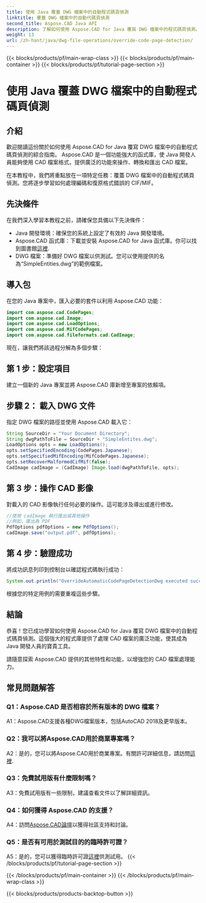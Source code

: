 ```yaml
---
title: 使用 Java 覆蓋 DWG 檔案中的自動程式碼頁偵測
linktitle: 覆蓋 DWG 檔案中的自動代碼頁偵測
second_title: Aspose.CAD Java API
description: 了解如何使用 Aspose.CAD for Java 覆寫 DWG 檔案中的程式碼頁偵測。有效率處理編碼並恢復格式錯誤的 CIF/MIF。
weight: 13
url: /zh-hant/java/dwg-file-operations/override-code-page-detection/
---
```


{{< blocks/products/pf/main-wrap-class >}}
{{< blocks/products/pf/main-container >}}
{{< blocks/products/pf/tutorial-page-section >}}

# 使用 Java 覆蓋 DWG 檔案中的自動程式碼頁偵測

## 介紹

歡迎閱讀這份關於如何使用 Aspose.CAD for Java 覆寫 DWG 檔案中的自動程式碼頁偵測的綜合指南。 Aspose.CAD 是一個功能強大的函式庫，使 Java 開發人員能夠使用 CAD 檔案格式，提供廣泛的功能來操作、轉換和匯出 CAD 檔案。

在本教程中，我們將重點放在一項特定任務：覆蓋 DWG 檔案中的自動程式碼頁偵測。您將逐步學習如何處理編碼和復原格式錯誤的 CIF/MIF。

## 先決條件

在我們深入學習本教程之前，請確保您具備以下先決條件：

- Java 開發環境：確保您的系統上設定了有效的 Java 開發環境。
- Aspose.CAD 函式庫：下載並安裝 Aspose.CAD for Java 函式庫。你可以找到圖書館[這裡](https://releases.aspose.com/cad/java/).
- DWG 檔案：準備好 DWG 檔案以供測試。您可以使用提供的名為“SimpleEntities.dwg”的範例檔案。

## 導入包

在您的 Java 專案中，匯入必要的套件以利用 Aspose.CAD 功能：

```java
import com.aspose.cad.CodePages;
import com.aspose.cad.Image;
import com.aspose.cad.LoadOptions;
import com.aspose.cad.MifCodePages;
import com.aspose.cad.fileformats.cad.CadImage;
```

現在，讓我們將該過程分解為多個步驟：

## 第 1 步：設定項目

建立一個新的 Java 專案並將 Aspose.CAD 庫新增至專案的依賴項。

## 步驟 2： 載入 DWG 文件

指定 DWG 檔案的路徑並使用 Aspose.CAD 載入它：

```java
String SourceDir = "Your Document Directory";
String dwgPathToFile = SourceDir + "SimpleEntites.dwg";
LoadOptions opts = new LoadOptions();
opts.setSpecifiedEncoding(CodePages.Japanese);
opts.setSpecifiedMifEncoding(MifCodePages.Japanese);
opts.setRecoverMalformedCifMif(false);
CadImage cadImage = (CadImage) Image.load(dwgPathToFile, opts);
```

## 第 3 步：操作 CAD 影像

對載入的 CAD 影像執行任何必要的操作。這可能涉及導出或進行修改。

```java
//使用 cadImage 執行匯出或其他操作
//例如，匯出為 PDF
PdfOptions pdfOptions = new PdfOptions();
cadImage.save("output.pdf", pdfOptions);
```

## 第 4 步：驗證成功

將成功訊息列印到控制台以確認程式碼執行成功：

```java
System.out.println("OverrideAutomaticCodePageDetectionDwg executed successfully");
```

根據您的特定用例的需要重複這些步驟。

## 結論

恭喜！您已成功學習如何使用 Aspose.CAD for Java 覆寫 DWG 檔案中的自動程式碼頁偵測。這個強大的程式庫提供了處理 CAD 檔案的廣泛功能，使其成為 Java 開發人員的寶貴工具。

請隨意探索 Aspose.CAD 提供的其他特性和功能，以增強您的 CAD 檔案處理能力。

## 常見問題解答

### Q1：Aspose.CAD 是否相容於所有版本的 DWG 檔案？

A1：Aspose.CAD支援各種DWG檔案版本，包括AutoCAD 2018及更早版本。

### Q2：我可以將Aspose.CAD用於商業專案嗎？

 A2：是的，您可以將Aspose.CAD用於商業專案。有關許可詳細信息，請訪問[這裡](https://purchase.aspose.com/buy).

### Q3：免費試用版有什麼限制嗎？

A3：免費試用版有一些限制，建議查看文件以了解詳細資訊。

### Q4：如何獲得 Aspose.CAD 的支援？

 A4：訪問[Aspose.CAD論壇](https://forum.aspose.com/c/cad/19)以獲得社區支持和討論。

### Q5：是否有可用於測試目的的臨時許可證？

 A5：是的，您可以獲得臨時許可證[這裡](https://purchase.aspose.com/temporary-license/)供測試用。
{{< /blocks/products/pf/tutorial-page-section >}}

{{< /blocks/products/pf/main-container >}}
{{< /blocks/products/pf/main-wrap-class >}}

{{< blocks/products/products-backtop-button >}}
